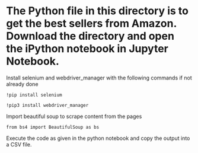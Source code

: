# The Python file in this directory is to get the best sellers from Amazon. Download the directory and open the iPython notebook in Jupyter Notebook.

Install selenium and webdriver_manager with the following commands if not already done

```
!pip install selenium

!pip3 install webdriver_manager
```

Import beautiful soup to scrape content from the pages

```
from bs4 import BeautifulSoup as bs
```

Execute the code as given in the python notebook and copy the output into a CSV file.
